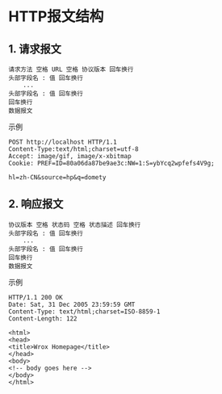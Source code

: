 # HTTP报文结构

## 1. 请求报文

    请求方法 空格 URL 空格 协议版本 回车换行
    头部字段名 : 值 回车换行
        ...
    头部字段名 : 值 回车换行
    回车换行
    数据报文

示例
``` http
POST http://localhost HTTP/1.1
Content-Type:text/html;charset=utf-8
Accept: image/gif, image/x-xbitmap
Cookie: PREF=ID=80a06da87be9ae3c:NW=1:S=ybYcq2wpfefs4V9g;

hl=zh-CN&source=hp&q=domety
```
## 2. 响应报文
    协议版本 空格 状态码 空格 状态描述 回车换行
    头部字段名 : 值 回车换行
        ...
    头部字段名 : 值 回车换行
    回车换行
    数据报文
    
示例
``` http
HTTP/1.1 200 OK
Date: Sat, 31 Dec 2005 23:59:59 GMT
Content-Type: text/html;charset=ISO-8859-1
Content-Length: 122

<html>
<head>
<title>Wrox Homepage</title>
</head>
<body>
<!-- body goes here -->
</body>
</html>
```